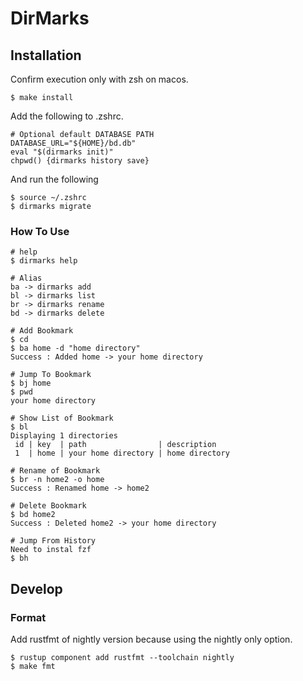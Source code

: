 # DirMarks

## Installation
Confirm execution only with zsh on macos.
```
$ make install  
```  
Add the following to .zshrc.
```
# Optional default DATABASE PATH
DATABASE_URL="${HOME}/bd.db"
eval "$(dirmarks init)"
chpwd() {dirmarks history save}
```
And run the following
```
$ source ~/.zshrc
$ dirmarks migrate
```

### How To Use
```
# help
$ dirmarks help

# Alias
ba -> dirmarks add
bl -> dirmarks list
br -> dirmarks rename
bd -> dirmarks delete

# Add Bookmark
$ cd
$ ba home -d "home directory"
Success : Added home -> your home directory

# Jump To Bookmark
$ bj home
$ pwd
your home directory

# Show List of Bookmark
$ bl
Displaying 1 directories
 id | key  | path                | description
 1  | home | your home directory | home directory

# Rename of Bookmark
$ br -n home2 -o home
Success : Renamed home -> home2

# Delete Bookmark
$ bd home2
Success : Deleted home2 -> your home directory

# Jump From History
Need to instal fzf
$ bh
```

## Develop
### Format
Add rustfmt of nightly version because using the nightly only option.
```  
$ rustup component add rustfmt --toolchain nightly  
$ make fmt  
```
